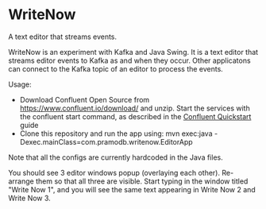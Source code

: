 # WriteNow
A text editor that streams events.

WriteNow is an experiment with Kafka and Java Swing. It is a text editor that streams editor events to Kafka as and when they occur. Other applicatons can connect to the Kafka topic of an editor to process the events.

Usage:
- Download Confluent Open Source from https://www.confluent.io/download/ and unzip. Start the services with the confluent start command, as described in the [Confluent Quickstart](https://docs.confluent.io/current/quickstart.html) guide
- Clone this repository and run the app using:
mvn exec:java -Dexec.mainClass=com.pramodb.writenow.EditorApp

Note that all the configs are currently hardcoded in the Java files.

You should see 3 editor windows popup (overlaying each other). Re-arrange them so that all three are visible. Start typing in the window titled "Write Now 1", and you will see the same text appearing in Write Now 2 and Write Now 3.
